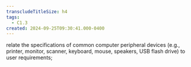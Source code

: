 ```yaml
---
transcludeTitleSize: h4
tags:
  - C1.3
created: 2024-09-25T09:30:41.000-0400
---
```

relate the specifications of common computer peripheral devices (e.g., printer, monitor, scanner, keyboard, mouse, speakers, USB flash drive) to user requirements;